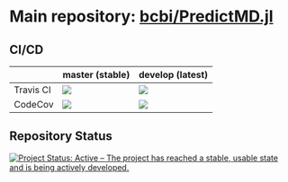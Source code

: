 <!-- Beginning of file -->

# Main repository: [bcbi/PredictMD.jl](https://github.com/bcbi/PredictMD.jl)

## CI/CD

<table>
    <thead>
        <tr>
            <th></th>
            <th>master (stable)</th>
            <th>develop (latest)</th>
        </tr>
    </thead>
    <tbody>
        <tr>
            <td>Travis CI</td>
            <td><a href="https://travis-ci.com/DilumAluthge/PredictMDFull.jl/branches">
            <img
            src="https://travis-ci.com/DilumAluthge/PredictMDFull.jl.svg?branch=master"
            /></a></td>
            <td><a href="https://travis-ci.com/DilumAluthge/PredictMDFull.jl/branches">
            <img
            src="https://travis-ci.com/DilumAluthge/PredictMDFull.jl.svg?branch=develop"
            /></a></td>
        </tr>
        <!--<tr>
            <td>AppVeyor CI</td>
            <td>
            <a
            href="https://ci.appveyor.com/project/mirestrepo/predictmdfull-jl/history">
            <img
            title="AppVeyor build status (master)" src="https://ci.appveyor.com/api/projects/status/github/bcbi/PredictMDFull.jl?branch=master&svg=true"
            />
            </a></td>
            <td><a href="https://ci.appveyor.com/project/mirestrepo/predictmdfull-jl/history">
            <img
            src="https://ci.appveyor.com/api/projects/status/github/bcbi/PredictMDFull.jl?branch=develop&svg=true"
            />
            </a></td>
        </tr>-->
        <tr>
            <td>CodeCov</td>
            <td>
            <a
            href="https://codecov.io/gh/DilumAluthge/PredictMDFull.jl/branch/master">
            <img
            src="https://codecov.io/gh/DilumAluthge/PredictMDFull.jl/branch/master/graph/badge.svg"
            /></a></td>
            <td>
            <a
            href="https://codecov.io/gh/DilumAluthge/PredictMDFull.jl/branch/develop">
            <img src="https://codecov.io/gh/DilumAluthge/PredictMDFull.jl/branch/develop/graph/badge.svg"
            /></a></td>
        </tr>
    </tbody>
</table>

## Repository Status

<a href="https://www.repostatus.org/#active">
<img src="https://www.repostatus.org/badges/latest/active.svg" alt="Project Status: Active – The project has reached a stable, usable state and is being actively developed." />
</a>

<!-- End of file -->
